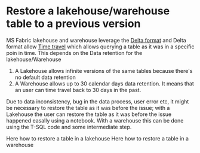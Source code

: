 # Restore a lakehouse/warehouse table to a previous version

MS Fabric lakehouse and warehouse leverage the [Delta format](https://docs.delta.io/latest/delta-intro.html) and Delta format allow [Time travel](https://delta.io/blog/2023-02-01-delta-lake-time-travel/) which allows querying a table as it was in a specific poin in time. 
This depends on the Data retention for the lakehouse/Warehouse
1. A Lakehouse allows infinite versions of the same tables because there's no default data retention
2. A Warehouse allows up to 30 calendar days data retention. It means that an user can time travel back to 30 days in the past.

Due to data inconsistency, bug in the data process, user error etc, it might be necessary to restore the table as it was before the issue; with a Lakehouse the user can restore the table as it was before the issue happened easally using a notebook.
With a warehouse this can be done using the T-SQL code and some intermediate step.

Here how to restore a table in a lakehouse
Here how to restore a table in a warehouse


   


